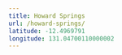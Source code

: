 ```yaml
---
title: Howard Springs
url: /howard-springs/
latitude: -12.4969791
longitude: 131.04700110000002
---
```

